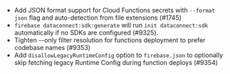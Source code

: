 - Add JSON format support for Cloud Functions secrets with `--format json` flag and auto-detection from file extensions (#1745)
- `firebase dataconnect:sdk:generate` will run `init dataconnect:sdk` automatically if no SDKs are configured (#9325).
- Tighten --only filter resolution for functions deployment to prefer codebase names (#9353)
- Add `disallowLegacyRuntimeConfig` option to `firebase.json` to optionally skip fetching legacy Runtime Config during function deploys (#9354)
